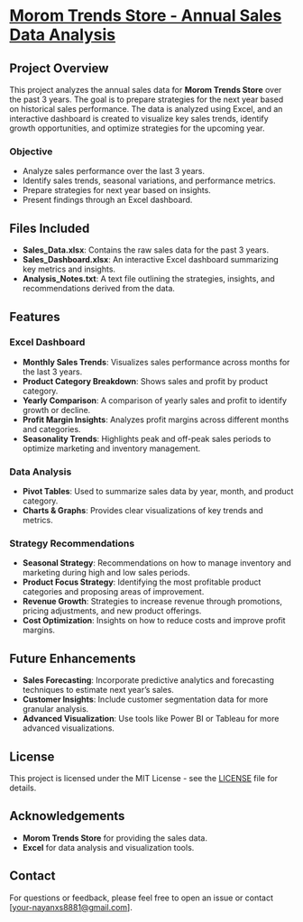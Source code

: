 # [Morom Trends Store - Annual Sales Data Analysis](https://1drv.ms/x/c/b770a6cd097714de/Ed0MSjTRUdVAigI6MUlB5I8BGxsvtaldv0oRUG6W_lzCBQ?e=BntPfP)

## Project Overview
This project analyzes the annual sales data for **Morom Trends Store** over the past 3 years. The goal is to prepare strategies for the next year based on historical sales performance. The data is analyzed using Excel, and an interactive dashboard is created to visualize key sales trends, identify growth opportunities, and optimize strategies for the upcoming year.

### Objective
- Analyze sales performance over the last 3 years.
- Identify sales trends, seasonal variations, and performance metrics.
- Prepare strategies for next year based on insights.
- Present findings through an Excel dashboard.

## Files Included
- **Sales_Data.xlsx**: Contains the raw sales data for the past 3 years.
- **Sales_Dashboard.xlsx**: An interactive Excel dashboard summarizing key metrics and insights.
- **Analysis_Notes.txt**: A text file outlining the strategies, insights, and recommendations derived from the data.

## Features
### Excel Dashboard
- **Monthly Sales Trends**: Visualizes sales performance across months for the last 3 years.
- **Product Category Breakdown**: Shows sales and profit by product category.
- **Yearly Comparison**: A comparison of yearly sales and profit to identify growth or decline.
- **Profit Margin Insights**: Analyzes profit margins across different months and categories.
- **Seasonality Trends**: Highlights peak and off-peak sales periods to optimize marketing and inventory management.

### Data Analysis
- **Pivot Tables**: Used to summarize sales data by year, month, and product category.
- **Charts & Graphs**: Provides clear visualizations of key trends and metrics.

### Strategy Recommendations
- **Seasonal Strategy**: Recommendations on how to manage inventory and marketing during high and low sales periods.
- **Product Focus Strategy**: Identifying the most profitable product categories and proposing areas of improvement.
- **Revenue Growth**: Strategies to increase revenue through promotions, pricing adjustments, and new product offerings.
- **Cost Optimization**: Insights on how to reduce costs and improve profit margins.



## Future Enhancements
- **Sales Forecasting**: Incorporate predictive analytics and forecasting techniques to estimate next year’s sales.
- **Customer Insights**: Include customer segmentation data for more granular analysis.
- **Advanced Visualization**: Use tools like Power BI or Tableau for more advanced visualizations.

## License
This project is licensed under the MIT License - see the [LICENSE](LICENSE) file for details.

## Acknowledgements
- **Morom Trends Store** for providing the sales data.
- **Excel** for data analysis and visualization tools.
  

## Contact
For questions or feedback, please feel free to open an issue or contact [your-nayanxs8881@gmail.com].

